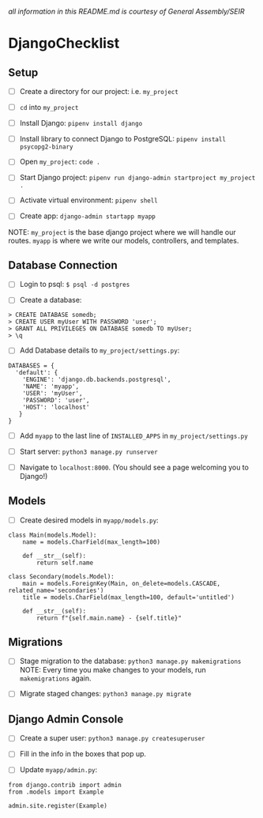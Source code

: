 *all information in this README.md is courtesy of General Assembly/SEIR*

# DjangoChecklist

## Setup 

- [ ] Create a directory for our project: i.e. ```my_project```

- [ ] ```cd``` into ```my_project```

- [ ] Install Django: ```pipenv install django```

- [ ] Install library to connect Django to PostgreSQL: ```pipenv install psycopg2-binary```

- [ ] Open ```my_project```: ```code .```

- [ ] Start Django project: ```pipenv run django-admin startproject my_project .```

- [ ] Activate virtual environment: ```pipenv shell```

- [ ] Create app: ```django-admin startapp myapp``` 

NOTE: ```my_project``` is the base django project where we will handle our routes.  ```myapp``` is where we write our models, controllers, and templates.

## Database Connection

- [ ] Login to psql: ```$ psql -d postgres```

- [ ] Create a database:
```
> CREATE DATABASE somedb;
> CREATE USER myUser WITH PASSWORD 'user';
> GRANT ALL PRIVILEGES ON DATABASE somedb TO myUser;
> \q
```

- [ ] Add Database details to ```my_project/settings.py```:
```
DATABASES = {
  'default': {
    'ENGINE': 'django.db.backends.postgresql',
    'NAME': 'myapp',
    'USER': 'myUser',
    'PASSWORD': 'user',
    'HOST': 'localhost'
   }
}
```

- [ ] Add ```myapp``` to the last line of ```INSTALLED_APPS``` in ```my_project/settings.py```

- [ ] Start server: ```python3 manage.py runserver```

- [ ] Navigate to ```localhost:8000```. (You should see a page welcoming you to Django!)

## Models

- [ ] Create desired models in ```myapp/models.py```:

```
class Main(models.Model):
    name = models.CharField(max_length=100)

    def __str__(self):
        return self.name

class Secondary(models.Model):
    main = models.ForeignKey(Main, on_delete=models.CASCADE, related_name='secondaries')
    title = models.CharField(max_length=100, default='untitled')

    def __str__(self):
        return f"{self.main.name} - {self.title}"
```

## Migrations

- [ ] Stage migration to the database: ```python3 manage.py makemigrations```
NOTE: Every time you make changes to your models, run ```makemigrations``` again.

- [ ] Migrate staged changes: ```python3 manage.py migrate```

## Django Admin Console

- [ ] Create a super user: ```python3 manage.py createsuperuser```

- [ ] Fill in the info in the boxes that pop up.

- [ ] Update ```myapp/admin.py```:

```
from django.contrib import admin
from .models import Example

admin.site.register(Example)
```
